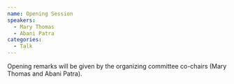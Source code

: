 ```yaml
---
name: Opening Session
speakers:
  - Mary Thomas
  - Abani Patra
categories:
  - Talk
---
```


Opening remarks will be given by the organizing committee co-chairs (Mary Thomas
and Abani Patra).

